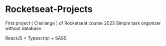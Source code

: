 # Rocketseat-Projects
First project ( Challange ) of Rocketseat course 2023
Simple task organizer without database

ReactJS + Typescript + SASS
